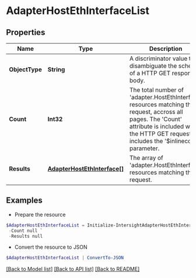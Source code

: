 # AdapterHostEthInterfaceList
## Properties

Name | Type | Description | Notes
------------ | ------------- | ------------- | -------------
**ObjectType** | **String** | A discriminator value to disambiguate the schema of a HTTP GET response body. | 
**Count** | **Int32** | The total number of &#39;adapter.HostEthInterface&#39; resources matching the request, accross all pages. The &#39;Count&#39; attribute is included when the HTTP GET request includes the &#39;$inlinecount&#39; parameter. | [optional] 
**Results** | [**AdapterHostEthInterface[]**](AdapterHostEthInterface.md) | The array of &#39;adapter.HostEthInterface&#39; resources matching the request. | [optional] 

## Examples

- Prepare the resource
```powershell
$AdapterHostEthInterfaceList = Initialize-IntersightAdapterHostEthInterfaceList  -ObjectType null `
 -Count null `
 -Results null
```

- Convert the resource to JSON
```powershell
$AdapterHostEthInterfaceList | ConvertTo-JSON
```

[[Back to Model list]](../README.md#documentation-for-models) [[Back to API list]](../README.md#documentation-for-api-endpoints) [[Back to README]](../README.md)

